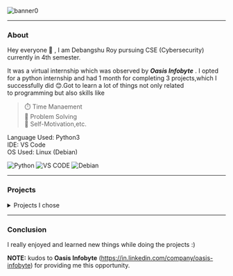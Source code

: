 ![banner0](https://github.com/Debang5hu/OIBSIP/assets/114200360/25e11c90-6c02-4248-a9ac-f27b656f9599)  

---  
### About  

Hey everyone 👋 , I am Debangshu Roy pursuing CSE (Cybersecurity) currently in 4th semester.  

It was a virtual internship which was observed by __*Oasis Infobyte*__ . I opted for a python internship and had 1 month for completing 3 projects,which I successfully did 😊.Got to learn a lot of things not only related  
to programming but also skills like  

> ⏱️ Time Manaement  
> 🚩 Problem Solving  
> 🎯 Self-Motivation,etc.    

Language Used: Python3  
IDE: VS Code  
OS Used: Linux (Debian)  

![Python](https://img.shields.io/badge/python-3670A0?style=for-the-badge&logo=python&logoColor=ffdd54) ![VS CODE](https://img.shields.io/badge/Visual_Studio_Code-0078D4?style=for-the-badge&logo=visual%20studio%20code&logoColor=white) ![Debian](https://img.shields.io/badge/Debian-D70A53?style=for-the-badge&logo=debian&logoColor=white)  

---  

### Projects  

<details>  
<summary>Projects I chose</summary>  

1. Weather App         (https://github.com/Debang5hu/OIBSIP/tree/main/oibsip_6)
   
2. BMI Calculator      (https://github.com/Debang5hu/OIBSIP/tree/main/oibsip_2)

3. Password Generator  (https://github.com/Debang5hu/OIBSIP/tree/main/oibsip_5)

4. Voice Assistant     (https://github.com/Debang5hu/OIBSIP/tree/main/oibsip_1)
</details>  

---  
### Conclusion  

I really enjoyed and learned new things while doing the projects :)  

__NOTE:__ kudos to __Oasis Infobyte__ (https://in.linkedin.com/company/oasis-infobyte) for providing me this opportunity.  
